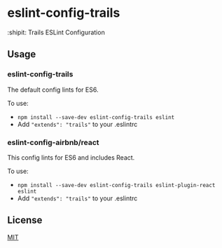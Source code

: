 # eslint-config-trails
:shipit: Trails ESLint Configuration

## Usage

### eslint-config-trails

The default config lints for ES6.

To use:

* `npm install --save-dev eslint-config-trails eslint`
* Add `"extends": "trails"` to your .eslintrc

### eslint-config-airbnb/react

This config lints for ES6 and includes React.

To use:

* `npm install --save-dev eslint-config-trails eslint-plugin-react eslint`
* Add `"extends": "trails"` to your .eslintrc

## License
[MIT](https://github.com/trailsjs/eslint-config-trails/blob/master/LICENSE)
